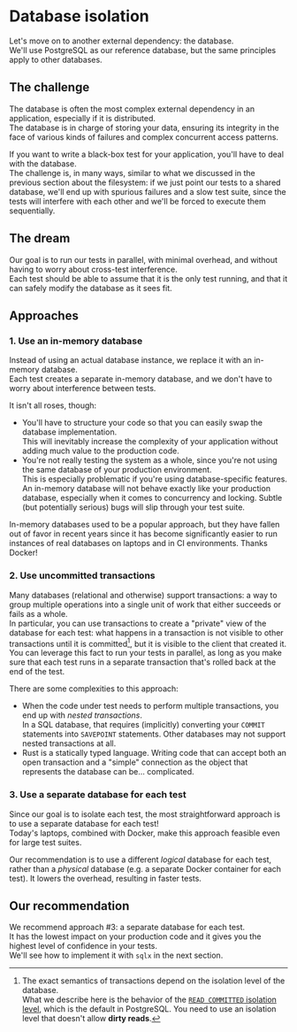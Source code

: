 # Database isolation

Let's move on to another external dependency: the database.\
We'll use PostgreSQL as our reference database, but the same principles apply to other databases.

## The challenge

The database is often the most complex external dependency in an application, especially if it is distributed.\
The database is in charge of storing your data, ensuring its integrity in the face of various kinds of
failures and complex concurrent access patterns.

If you want to write a black-box test for your application, you'll have to deal with the database.\
The challenge is, in many ways, similar to what we discussed in the previous section about the filesystem:
if we just point our tests to a shared database, we'll end up with spurious failures and a slow test suite,
since the tests will interfere with each other and we'll be forced to execute them sequentially.

## The dream

Our goal is to run our tests in parallel, with minimal overhead, and without having to worry about cross-test
interference.\
Each test should be able to assume that it is the only test running, and that it can safely modify the database
as it sees fit.

## Approaches

### 1. Use an in-memory database

Instead of using an actual database instance, we replace it with an in-memory database.\
Each test creates a separate in-memory database, and we don't have to worry about interference between tests.

It isn't all roses, though:

- You'll have to structure your code so that you can easily swap the database implementation.\
  This will inevitably increase the complexity of your application without adding much value to the production code.
- You're not really testing the system as a whole, since you're not using the same database of your production environment.\
  This is especially problematic if you're using database-specific features. An in-memory database will not behave
  exactly like your production database, especially when it comes to concurrency and locking.
  Subtle (but potentially serious) bugs will slip through your test suite.

In-memory databases used to be a popular approach, but they have fallen out of favor in recent years since
it has become significantly easier to run instances of real databases on laptops and in CI environments. Thanks Docker!

### 2. Use uncommitted transactions

Many databases (relational and otherwise) support transactions: a way to group multiple operations into a single
unit of work that either succeeds or fails as a whole.\
In particular, you can use transactions to create a "private" view of the database for each test:
what happens in a transaction is not visible to other transactions until it is committed[^isolation-levels], but it is visible to the
client that created it.\
You can leverage this fact to run your tests in parallel, as long as you make sure that each test runs in a separate
transaction that's rolled back at the end of the test.

There are some complexities to this approach:

- When the code under test needs to perform multiple transactions, you end up with _nested transactions_.\
  In a SQL database, that requires (implicitly) converting your `COMMIT` statements into `SAVEPOINT` statements.
  Other databases may not support nested transactions at all.
- Rust is a statically typed language. Writing code that can accept both an open transaction and a "simple" connection
  as the object that represents the database can be... complicated.

### 3. Use a separate database for each test

Since our goal is to isolate each test, the most straightforward approach is to use a separate database for each test!\
Today's laptops, combined with Docker, make this approach feasible even for large test suites.

Our recommendation is to use a different _logical_ database for each test, rather than a _physical_ database (e.g.
a separate Docker container for each test). It lowers the overhead, resulting in faster tests.

## Our recommendation

We recommend approach #3: a separate database for each test.\
It has the lowest impact on your production code and it gives you the highest level of confidence in your tests.\
We'll see how to implement it with `sqlx` in the next section.

[^isolation-levels]: The exact semantics of transactions depend on the isolation level of the database.\
What we describe here is the behavior of the [`READ COMMITTED` isolation level](https://www.postgresql.org/docs/current/transaction-iso.html),
which is the default in PostgreSQL. You need to use an isolation level that doesn't allow **dirty reads**.
